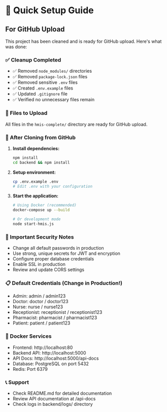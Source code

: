 # 🚀 Quick Setup Guide

## For GitHub Upload

This project has been cleaned and is ready for GitHub upload. Here's what was done:

### ✅ Cleanup Completed
- ✅ Removed `node_modules/` directories
- ✅ Removed `package-lock.json` files
- ✅ Removed sensitive `.env` files
- ✅ Created `.env.example` files
- ✅ Updated `.gitignore` file
- ✅ Verified no unnecessary files remain

### 📁 Files to Upload
All files in the `hmis-complete/` directory are ready for GitHub upload.

### 🔧 After Cloning from GitHub

1. **Install dependencies:**
   ```bash
   npm install
   cd backend && npm install
   ```

2. **Setup environment:**
   ```bash
   cp .env.example .env
   # Edit .env with your configuration
   ```

3. **Start the application:**
   ```bash
   # Using Docker (recommended)
   docker-compose up --build

   # Or development mode
   node start-hmis.js
   ```

### 🔐 Important Security Notes
- Change all default passwords in production
- Use strong, unique secrets for JWT and encryption
- Configure proper database credentials
- Enable SSL in production
- Review and update CORS settings

### 📋 Default Credentials (Change in Production!)
- Admin: admin / admin123
- Doctor: doctor / doctor123
- Nurse: nurse / nurse123
- Receptionist: receptionist / receptionist123
- Pharmacist: pharmacist / pharmacist123
- Patient: patient / patient123

### 🐳 Docker Services
- Frontend: http://localhost:80
- Backend API: http://localhost:5000
- API Docs: http://localhost:5000/api-docs
- Database: PostgreSQL on port 5432
- Redis: Port 6379

### 📞 Support
- Check README.md for detailed documentation
- Review API documentation at /api-docs
- Check logs in backend/logs/ directory
